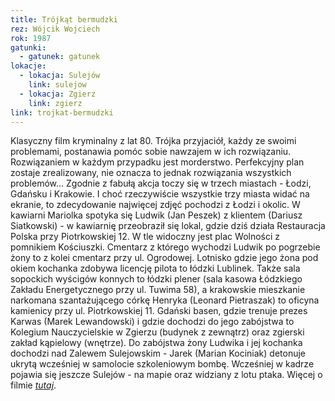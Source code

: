 ```yaml
---
title: Trójkąt bermudzki
rez: Wójcik Wojciech
rok: 1987
gatunki: 
  - gatunek: gatunek
lokacje:
  - lokacja: Sulejów
    link: sulejow
  - lokacja: Zgierz
    link: zgierz
link: trojkat-bermudzki
---
```

Klasyczny film kryminalny z lat 80. Trójka przyjaciół, każdy ze swoimi problemami, postanawia pomóc sobie nawzajem w ich rozwiązaniu. Rozwiązaniem w każdym przypadku jest morderstwo. Perfekcyjny plan zostaje zrealizowany, nie oznacza to jednak rozwiązania wszystkich problemów...
Zgodnie z fabułą akcja toczy się w trzech miastach - Łodzi, Gdańsku i Krakowie. I choć rzeczywiście wszystkie trzy miasta widać na ekranie, to zdecydowanie najwięcej zdjęć pochodzi z Łodzi i okolic. W kawiarni Mariolka spotyka się Ludwik (Jan Peszek) z klientem (Dariusz Siatkowski) - w kawiarnię przeobraził się lokal, gdzie dziś działa Restauracja Polska przy Piotrkowskiej 12. W tle widoczny jest plac Wolności z pomnikiem Kościuszki. Cmentarz z którego wychodzi Ludwik po pogrzebie żony to z kolei cmentarz przy ul. Ogrodowej. Lotnisko gdzie jego żona pod okiem kochanka zdobywa licencję pilota to łódzki Lublinek. Także sala sopockich wyścigów konnych to łódzki plener (sala kasowa Łódzkiego Zakładu Energetycznego przy ul. Tuwima 58), a krakowskie mieszkanie narkomana szantażującego córkę Henryka (Leonard Pietraszak) to oficyna kamienicy przy ul. Piotrkowskiej 11. 
Gdański basen, gdzie trenuje prezes Karwas (Marek Lewandowski) i gdzie dochodzi do jego zabójstwa to Kolegium Nauczycielskie w Zgierzu (budynek z zewnątrz) oraz zgierski zakład kąpielowy (wnętrze). Do zabójstwa żony Ludwika i jej kochanka dochodzi nad Zalewem Sulejowskim - Jarek (Marian Kociniak) detonuje ukrytą wcześniej w samolocie szkoleniowym bombę. Wcześniej w kadrze pojawia się jeszcze Sulejów - na mapie oraz widziany z lotu ptaka. 
Więcej o filmie [*tutaj*](http://www.filmpolski.pl/fp/index.php?film=122675).
